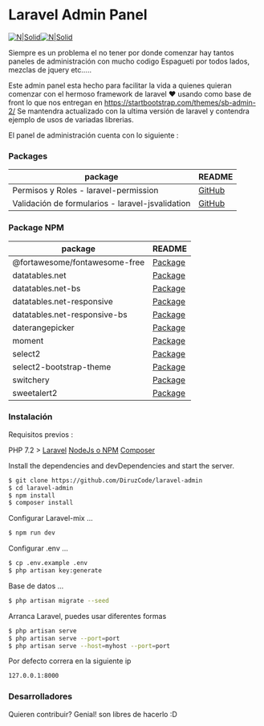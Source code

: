 # Laravel Admin Panel

[![N|Solid](https://camo.githubusercontent.com/5ceadc94fd40688144b193fd8ece2b805d79ca9b/68747470733a2f2f6c61726176656c2e636f6d2f6173736574732f696d672f636f6d706f6e656e74732f6c6f676f2d6c61726176656c2e737667)](https://laravel.com/)[![N|Solid](https://c.disquscdn.com/uploads/users/7757/9394/avatar92.jpg?1549409473)](https://github.com/BlackrockDigital/startbootstrap-sb-admin-2)

Siempre es un problema el no tener por donde comenzar hay tantos paneles de administración con mucho codigo Espagueti por todos lados, mezclas de jquery etc.....

Este admin panel esta hecho para facilitar la vida a quienes quieran comenzar con el hermoso framework de laravel :heart: usando como base de front lo que nos entregan en https://startbootstrap.com/themes/sb-admin-2/ Se mantendra actualizado con la ultima versión de laravel y contendra ejemplo de usos de variadas librerias.

El panel de administración cuenta con lo siguiente :


### Packages



| package | README |
| ------ | ------ |
| Permisos y Roles - laravel-permission | [GitHub](https://github.com/spatie/laravel-permission) |
| Validación de formularios - laravel-jsvalidation | [GitHub](https://github.com/proengsoft/laravel-jsvalidation)


### Package NPM



| package | README |
| ------ | ------ |
| @fortawesome/fontawesome-free | [Package](https://www.npmjs.com/package/@fortawesome/fontawesome-free) |
| datatables.net | [Package](https://www.npmjs.com/package/datatables.net)
| datatables.net-bs | [Package](https://www.npmjs.com/package/datatables.net-bs)
| datatables.net-responsive | [Package](https://www.npmjs.com/package/datatables.net-responsive)
| datatables.net-responsive-bs | [Package](https://www.npmjs.com/package/datatables.net-responsive-bs)
| daterangepicker | [Package](https://www.npmjs.com/package/daterangepicker)
| moment | [Package](https://www.npmjs.com/package/moment)
| select2 | [Package](https://www.npmjs.com/package/select2)
| select2-bootstrap-theme | [Package](https://www.npmjs.com/package/select2-bootstrap-theme)
| switchery | [Package](https://www.npmjs.com/package/switchery)
| sweetalert2 | [Package](https://www.npmjs.com/package/sweetalert2)



### Instalación

Requisitos previos  :

PHP 7.2 >
[Laravel](https://laravel.com/)
[NodeJs o NPM](https://nodejs.org/es/)
[Composer](https://getcomposer.org/)

Install the dependencies and devDependencies and start the server.

```sh
$ git clone https://github.com/DiruzCode/laravel-admin
$ cd laravel-admin
$ npm install
$ composer install
```

Configurar Laravel-mix ...

```sh
$ npm run dev
```
Configurar .env ...

```sh
$ cp .env.example .env
$ php artisan key:generate
```

Base de datos ...

```sh
$ php artisan migrate --seed
```


Arranca Laravel, puedes usar diferentes formas

```sh
$ php artisan serve
$ php artisan serve --port=port
$ php artisan serve --host=myhost --port=port
```
Por defecto correra en la siguiente ip
```sh
127.0.0.1:8000
```

### Desarrolladores

Quieren contribuir? Genial! son libres de hacerlo :D
